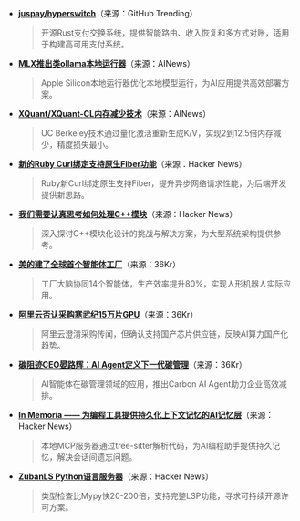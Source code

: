 - **[juspay/hyperswitch](https://github.com/juspay/hyperswitch)**（来源：GitHub Trending）  
  > 开源Rust支付交换系统，提供智能路由、收入恢复和多方式对账，适用于构建高可用支付系统。

- **[MLX推出类ollama本地运行器](https://twitter.com/tom_doerr/status/1961309536406392877)**（来源：AINews）  
  > Apple Silicon本地运行器优化本地模型运行，为AI应用提供高效部署方案。

- **[XQuant/XQuant-CL内存减少技术](https://twitter.com/TheTuringPost/status/1961475078753063322)**（来源：AINews）  
  > UC Berkeley技术通过量化激活重新生成K/V，实现2到12.5倍内存减少，精度损失最小。

- **[新的Ruby Curl绑定支持原生Fiber功能](https://news.ycombinator.com/item?id=45086276)**（来源：Hacker News）  
  > Ruby新Curl绑定原生支持Fiber，提升异步网络请求性能，为后端开发提供新思路。

- **[我们需要认真思考如何处理C++模块](https://news.ycombinator.com/item?id=45086210)**（来源：Hacker News）  
  > 深入探讨C++模块化设计的挑战与解决方案，为大型系统架构提供参考。

- **[美的建了全球首个智能体工厂](https://36kr.com/p/3443892636177796)**（来源：36Kr）  
  > 工厂大脑协同14个智能体，生产效率提升80%，实现人形机器人实际应用。

- **[阿里云否认采购寒武纪15万片GPU](https://36kr.com/newsflashes/3447381493012100)**（来源：36Kr）  
  > 阿里云澄清采购传闻，但确认支持国产芯片供应链，反映AI算力国产化趋势。

- **[碳阻迹CEO晏路辉：AI Agent定义下一代碳管理](https://36kr.com/p/3443153509488259)**（来源：36Kr）  
  > AI智能体在碳管理领域的应用，推出Carbon AI Agent助力企业高效减排。

- **[In Memoria —— 为编程工具提供持久化上下文记忆的AI记忆层](https://news.ycombinator.com/item?id=45085417)**（来源：Hacker News）  
  > 本地MCP服务器通过tree-sitter解析代码，为AI编程助手提供持久记忆，解决会话间遗忘问题。

- **[ZubanLS Python语言服务器](https://news.ycombinator.com/item?id=45086249)**（来源：Hacker News）  
  > 类型检查比Mypy快20-200倍，支持完整LSP功能，寻求可持续开源许可方案。